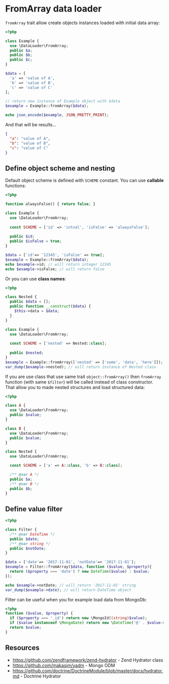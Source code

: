 # FromArray data loader

`fromArray` trait allow create objects instances loaded with initial data array:

```php
<?php

class Example {
  use \DataLoader\FromArray;
  public $a;
  public $b;
  public $c;
}

$data = [
  'a' => 'value of A',
  'b' => 'value of B', 
  'c' => 'value of C'
];

// return new instance of Example object with $data
$example = Example::fromArray($data); 

echo json_encode($example, JSON_PRETTY_PRINT);
```

And that will be results...

```json
{
  "a": "value of A",
  "b": "value of B",
  "c": "value of C"
}
```

## Define object scheme and nesting

Default object scheme is defined with `SCHEME` constant. You can use **callable** functions:

```php
<?php

function alwaysFalse() { return false; }

class Example {
  use \DataLoader\FromArray;
  
  const SCHEME = ['id' => 'intval', 'isFalse' => 'alwaysFalse'];
  
  public $id;  
  public $isFalse = true;  
}

$data = ['id'=> '12345', 'isFalse' => true];
$example = Example::fromArray($data);
echo $example->id; // will return integer 12345
echo $example->isFalse; // will return false
```

Or you can use **class names**:

```php
<?php

class Nested {
  public $data = [];
  public function __construct($data) {
    $this->data = $data;
  }
}

class Example {
  use \DataLoader\FromArray;
  
  const SCHEME = ['nested' => Nested::class];
  
  public $nested;
}
$example = Example::fromArray(['nested' => ['some', 'data', 'here']]);
var_dump($example->nested); // will return instance of Nested class
```
If you are use class that use same trait `object::fromArray()` then `fromArray` function (with same `$filter`) 
will be called instead of class constructor. That allow you to made nested structures and load structured data:  

```php
<?php

class A {
  use \DataLoader\FromArray;
  public $value;
}

class B {
  use \DataLoader\FromArray;
  public $value;
}

class Nested {
  use \DataLoader\FromArray;

  const SCHEME = ['a' => A::class, 'b' => B::class];

  /** @var A */
  public $a;
  /** @var B */
  public $b;
}
```

## Define value filter

```php
<?php

class Filter {
  /** @var DateTime */
  public $date;
  /** @var string */
  public $notDate;
}

$data = ['date'=> '2017-11-01', 'notDate'=> '2017-11-01'];
$example = Filter::fromArray($data, function ($value, $property){
  return ($property === 'date') ? new DateTime($value) : $value;
});

echo $example->notDate; // will return '2017-11-01' string
var_dump($example->date); // will return DateTime object
```

Filter can be useful when you for example load data from MongoDb:

```php
<?php
function ($value, $property) {
  if ($property === '_id') return new \MongoId((string)$value);
  if ($value instanceof \MongoDate) return new \DateTime('@' . $value->sec);
  return $value;
}
```


## Resources

* https://github.com/zendframework/zend-hydrator - Zend Hydrator class
* https://github.com/makasim/yadm - Mongo ODM
* https://github.com/doctrine/DoctrineModule/blob/master/docs/hydrator.md - Doctrine Hydrator